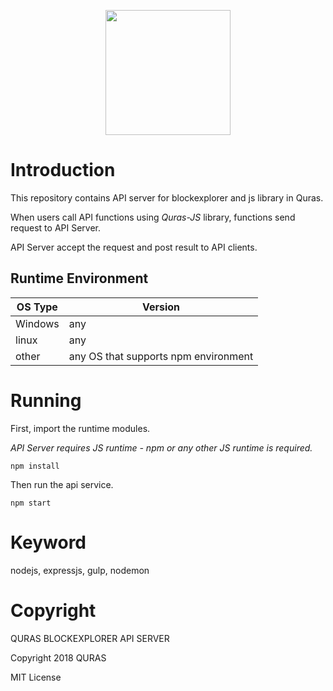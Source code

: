 <p align="center">
<img
    src="http://blockapi.quraswallet.org/quras/img/logo1.png"
    width="200px">
</p>

# Introduction
This repository contains API server for blockexplorer and js library in Quras.

When users call API functions using _Quras-JS_ library, functions send request to API Server.

API Server accept the request and post result to API clients.


## Runtime Environment
|OS Type|Version|
|---|---|
|Windows|any|
|linux|any|
|other|any OS that supports npm environment|

# Running
First, import the runtime modules. 

_API Server requires JS runtime - npm or any other JS runtime is required._

```
npm install
```

Then run the api service.

```
npm start
```

# Keyword
nodejs, expressjs, gulp, nodemon

# Copyright
QURAS BLOCKEXPLORER API SERVER

Copyright 2018 QURAS

MIT License


